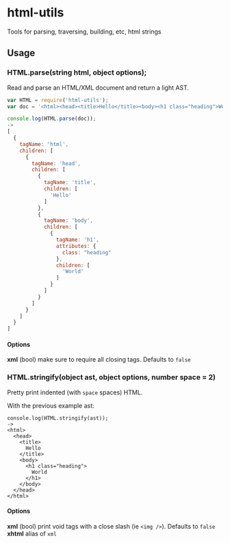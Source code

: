 # html-utils
Tools for parsing, traversing, building, etc, html strings

## Usage

### HTML.parse(string html, object options);

Read and parse an HTML/XML document and return a light AST.

```js
var HTML = require('html-utils');
var doc = '<html><head><title>Hello</title><body><h1 class="heading">World</h1></body>';

console.log(HTML.parse(doc));
->
[
  {
    tagName: 'html',
    children: [
      {
        tagName: 'head',
        children: [
          {
            tagName: 'title',
            children: [
              'Hello'
            ]
          },
          {
            tagName: 'body',
            children: [
              {
                tagName: 'h1',
                attributes: {
                  class: "heading"
                },
                children: [
                  'World'
                ]
              }
            ]
          }
        ]
      }
    ]
  }
]
```

#### Options

**xml** (bool) make sure to require all closing tags. Defaults to `false`

### HTML.stringify(object ast, object options, number space = 2)

Pretty print indented (with `space` spaces) HTML.

With the previous example ast:

```
console.log(HTML.stringify(ast));
->
<html>
  <head>
    <title>
      Hello
    </title>
    <body>
      <h1 class="heading">
        World
      </h1>
    </body>
  </head>
</html>
```

#### Options

**xml** (bool) print void tags with a close slash (ie `<img />`). Defaults to `false`
**xhtml** alias of `xml`
